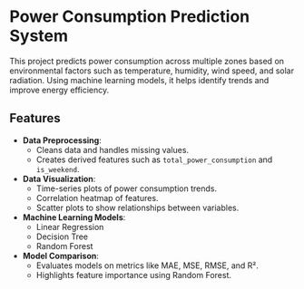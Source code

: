 # Power Consumption Prediction System

This project predicts power consumption across multiple zones based on environmental factors such as temperature, humidity, wind speed, and solar radiation. Using machine learning models, it helps identify trends and improve energy efficiency.

## Features
- **Data Preprocessing**:
  - Cleans data and handles missing values.
  - Creates derived features such as `total_power_consumption` and `is_weekend`.
- **Data Visualization**:
  - Time-series plots of power consumption trends.
  - Correlation heatmap of features.
  - Scatter plots to show relationships between variables.
- **Machine Learning Models**:
  - Linear Regression
  - Decision Tree
  - Random Forest
- **Model Comparison**:
  - Evaluates models on metrics like MAE, MSE, RMSE, and R².
  - Highlights feature importance using Random Forest.
